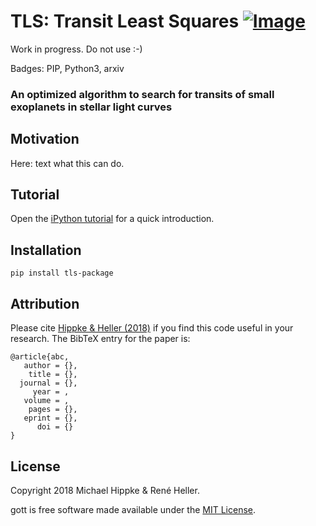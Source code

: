 # TLS: Transit Least Squares [![Image](https://img.shields.io/badge/license-MIT-blue.svg)](https://github.com/hippke/tls/blob/master/LICENSE "MIT license")


Work in progress. Do not use :-)

Badges: PIP, Python3, arxiv</div>




### An optimized algorithm to search for transits of small exoplanets in stellar light curves


## Motivation
Here: text what this can do.

## Tutorial
Open the [iPython tutorial](https://github.com/hippke/tls/blob/master/tls_tutorial.ipynb) for a quick introduction.

## Installation
`pip install tls-package`

## Attribution
Please cite [Hippke & Heller (2018)](http://www.) if you find this code useful in your research. The BibTeX entry for the paper is:

```
@article{abc,
   author = {},
    title = {},
  journal = {},
     year = ,
   volume = ,
    pages = {},
   eprint = {},
      doi = {}
}
```

## License

Copyright 2018 Michael Hippke & René Heller.

gott is free software made available under the [MIT License](https://github.com/hippke/tls/blob/master/LICENSE).
